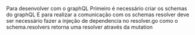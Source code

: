 Para desenvolver com o graphQL
Primeiro é necessário criar os schemas do graphQL
E para realizar a comunicação com os schemas resolver deve ser necessário fazer a injeção de dependencia no resolver.go
como o schema.resolvers retorna uma resolver através da mutation